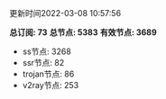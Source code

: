 更新时间2022-03-08 10:57:56

**总订阅: 73**
**总节点: 5383**
**有效节点: 3689**
- ss节点: 3268
- ssr节点: 82
- trojan节点: 86
- v2ray节点: 253
